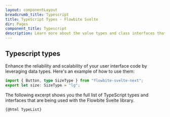 ```yaml
---
layout: componentLayout
breadcrumb_title: Typescript
title: TypeScript Types - Flowbite Svelte
dir: Pages
component_title: Typescript
description: Learn more about the value types and class interfaces that you can use and extend with Flowbite coupled with Svelte by leveraging the features of TypeScript
---
```


## Typescript types

Enhance the reliability and scalability of your user interface code by leveraging data types. Here's an example of how to use them:

```typescript
import { Button, type SizeType } from "flowbite-svelte-next";
export let size: SizeType = "lg";
```

The following excerpt shows you the full list of TypeScript types and interfaces that are being used with the Flowbite Svelte library.

<script>
  import TypeList from '../../../lib/types.ts?raw';
</script>

<pre><code>{@html TypeList}</code></pre>
